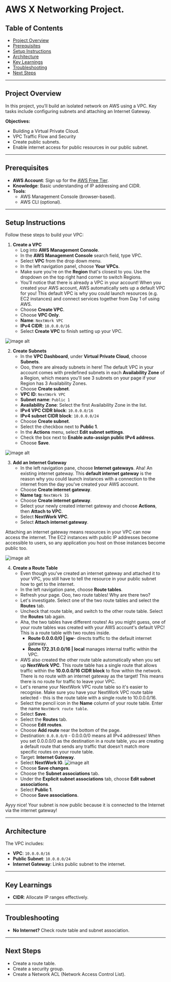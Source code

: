 # AWS X Networking Project.

## Table of Contents
- [Project Overview](#project-overview)
- [Prerequisites](#prerequisites)
- [Setup Instructions](#setup-instructions)
- [Architecture](#architecture)
- [Key Learnings](#key-learnings)
- [Troubleshooting](#troubleshooting)
- [Next Steps](#next-steps)

---

## Project Overview
In this project, you’ll build an isolated network on AWS using a VPC. Key tasks include configuring subnets and attaching an Internet Gateway.

**Objectives:**  
- Building a Virtual Private Cloud.
- VPC Traffic Flow and Security
- Create public subnets.  
- Enable internet access for public resources in our public subnet.

---

## Prerequisites
- **AWS Account**: Sign up for the [AWS Free Tier](https://aws.amazon.com/free/).  
- **Knowledge**: Basic understanding of IP addressing and CIDR.  
- **Tools**:  
  - AWS Management Console (browser-based).  
  - AWS CLI (optional).

---

## Setup Instructions
Follow these steps to build your VPC:

1. **Create a VPC**
   - Log into **AWS Management Console**.
   - In the **AWS Management Console** search field, type VPC.
   - Select **VPC** from the drop down menu.
   - In the left navigation panel, choose **Your VPCs**.
   - Make sure you're on the **Region** that's closest to you. Use the dropdown on the top right hand corner to switch Regions.
   - You'll notice that there is already a VPC in your account! When you created your AWS account, AWS automatically sets up a default VPC for you! This default VPC is why you could launch resources (e.g. EC2 instances) and connect services together from Day 1 of using AWS.
   - Choose **Create VPC**.
   - Choose **VPC Only**.
   - **Name**: `NextWork VPC`
   - **IPv4 CIDR**: `10.0.0.0/16`
   - Select **Create VPC** to finish setting up your VPC.

![image alt](https://github.com/AtulSharmaGeit/Networking-Build_A_Virtual_Private_Cloud/blob/6d3e189d4acaa417352ea80a0d71fed40d646454/Images/VPC%20SetUp.png)

2. **Create Subnets**
   - In the **VPC Dashboard**, under **Virtual Private Cloud**, choose **Subnets**.
   - Ooo, there are already subnets in here! The default VPC in your account comes with predefined subnets in each **Availability Zone** of a Region, which means you'll see 3 subnets on your page if your Region has 3 Availability Zones.
   - Choose **Create subnet**.
   - **VPC ID**: `NextWork VPC`
   - **Subnet name**: `Public 1`
   - **Availability Zone**: Select the first Availability Zone in the list.
   - **IPv4 VPC CIDR block**: `10.0.0.0/16`
   - **IPv4 subnet CIDR block**: `10.0.0.0/24`
   - Choose **Create subnet**.
   - Select the checkbox next to **Public 1**.
   - In the **Actions** menu, select **Edit subnet settings**.
   - Check the box next to **Enable auto-assign public IPv4 address**.
   - Choose **Save**.

![image alt](https://github.com/AtulSharmaGeit/Networking-Build_A_Virtual_Private_Cloud/blob/6d3e189d4acaa417352ea80a0d71fed40d646454/Images/Subnet.png)

3. **Add an Internet Gateway**  
   - In the left navigation pane, choose **Internet gateways**. Aha! An existing internet gateway. This **default internet gateway** is the reason why you could launch instances with a connection to the internet from the day you've created your AWS account.
   - Choose **Create internet gateway**.
   - **Name tag**: `NextWork IG`
   - Choose **Create internet gateway**.
   - Select your newly created internet gateway and choose **Actions**, then **Attach to VPC**.
   - Select **NextWork VPC**.
   - Select **Attach internet gateway**.

Attaching an internet gateway means resources in your VPC can now access the internet. The EC2 instances with public IP addresses become accessible to users, so any application you host on those instances become public too.



  ![image alt](https://github.com/AtulSharmaGeit/AWS-X-Networking-Project/blob/571d887aa16a1edb456467ec605068c38509225d/Images/Internet%20Gateway.png)


4. **Create a Route Table**  
   - Even though you've created an internet gateway and attached it to your VPC, you still have to tell the resource in your public subnet how to get to the internet.
   - In the left navigation pane, choose **Route tables**.
   - Refresh your page. Ooo, two route tables! Why are there two?
   - Let's investigate. Select one of the two route tables and select the **Routes** tab.
   - Uncheck that route table, and switch to the other route table. Select the **Routes** tab again.
   - Aha, the two tables have different routes! As you might guess, one of your route tables was created with your AWS account's default VPC! This is a route table with two routes inside.
     - **Route 0.0.0.0/0 | igw**- directs traffic to the default internet gateway.
     - **Route 172.31.0.0/16 | local** manages internal traffic within the VPC.
   - AWS also created the other route table automatically when you set up **NextWork VPC**. This route table has a single route that allows traffic within the **10.0.0.0/16 CIDR block** to flow within the network. There is no route with an internet gateway as the target! This means there is no route for traffic to leave your VPC.
   - Let's rename your NextWork VPC route table so it's easier to recognise. Make sure you have your NextWork VPC route table selected - this is the route table with a single route to 10.0.0.0/16.
   - Select the pencil icon in the **Name** column of your route table. Enter the name `NextWork route table`.
   - Select **Save**.
   - Select the **Routes** tab.
   - Choose **Edit routes**.
   - Choose **Add route** near the bottom of the page.
   - Destination: `0.0.0.0/0` - 0.0.0.0/0 means all IPv4 addresses! When you set 0.0.0.0/0 as the destination in a route table, you are creating a default route that sends any traffic that doesn't match more specific routes on your route table.
   - Target: **Internet Gateway**.
   - Select **NextWork IG**. ![image alt](43)
   - Choose **Save changes**.
   - Choose the **Subnet associations** tab.
   - Under the **Explicit subnet associations** tab, choose **Edit subnet associations**.
   - Select **Public 1**.
   - Choose **Save associations**.
   
Ayyy nice! Your subnet is now public because it is connected to the Internet via the internet gateway!


 

---

## Architecture
The VPC includes:  
- **VPC**: `10.0.0.0/16`  
- **Public Subnet**: `10.0.0.0/24`   
- **Internet Gateway**: Links public subnet to the internet.

---

## Key Learnings
- **CIDR**: Allocate IP ranges effectively.  

---

## Troubleshooting
- **No Internet?** Check route table and subnet association.  

---

## Next Steps
- Create a route table.
- Create a security group.
- Create a Network ACL (Network Access Control List).

